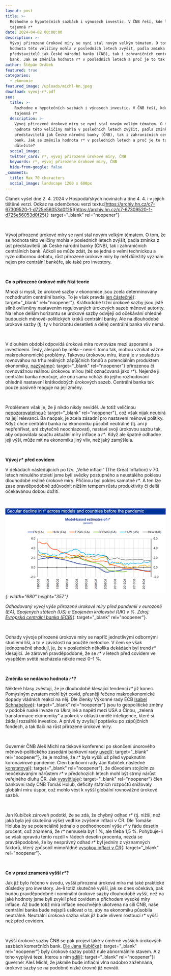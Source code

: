 ```yaml
---
layout: post
title: >-
  Rozhodne o hypotečních sazbách i výnosech investic. V ČNB řeší, kde leží
  tajemná r*
date: 2024-04-02 00:00:00
description: >-
  Vývoj přirozené úrokové míry se nyní stal novým velkým tématem. O tom, že se
  hodnota této veličiny mohla v posledních letech zvýšit, padla zmínka z úst
  představitelů jak České národní banky (ČNB), tak i zahraničních centrálních
  bank. Jak se změnila hodnota r* v posledních letech a proč je to tak důležité?
author: Štěpán Drábek
featured: true
categories:
  - ekonomie
featured_image: /uploads/michl-hn.jpeg
download: vyvoj-r*.pdf
seo:
  title: >-
    Rozhodne o hypotečních sazbách i výnosech investic. V ČNB řeší, kde leží
    tajemná r*
  description: >-
    Vývoj přirozené úrokové míry se nyní stal novým velkým tématem. O tom, že se
    hodnota této veličiny mohla v posledních letech zvýšit, padla zmínka z úst
    představitelů jak České národní banky (ČNB), tak i zahraničních centrálních
    bank. Jak se změnila hodnota r* v posledních letech a proč je to tak
    důležité?
  social_image:
  twitter_card: r*, vývoj přirozené úrokové míry, ČNB
  keywords: r*, vývoj přirozené úrokové míry, ČNB
  hide-from-google: false
_comments:
  title: Max 70 characters
  social_image: landscape 1200 x 600px
---
```

Článek vyšel dne 2. 4. 2024 v Hospodářských novinách a dne 4. 4. i v jejich tištěné verzi. Odkaz na odemčenou verzi textu:[https://archiv.hn.cz/c7-67309520-1-d725e56053d0f25](https://archiv.hn.cz/c7-67309520-1-d725e56053d0f25){: target="_blank" rel="noopener"}

&nbsp;

Vývoj přirozené úrokové míry se nyní stal novým velkým tématem. O tom, že se hodnota této veličiny mohla v posledních letech zvýšit, padla zmínka z úst představitelů jak České národní banky (ČNB), tak i zahraničních centrálních bank. Ačkoli se může zdát, že se jedná o velmi technickou a ryze odbornou debatu, růst přirozené úrokové míry by měl důležitý význam nejen pro centrální bankéře, ale také pro investory.

&nbsp;

**Co o přirozené úrokové míře říká teorie**

Mnozí si myslí, že úrokové sazby v ekonomice jsou zcela determinovány rozhodnutím centrální banky. To je však pravda [jen částečně](https://bailiping.github.io/assets/docs/Books/alchemy.pdf){: target="_blank" rel="noopener"}. Krátkodobé tržní úrokové sazby jsou jistě silně ovlivněny nastavením regulovaných úrokových sazeb měnové autority. Na lehce delším horizontu se úrokové sazby odvíjejí od očekávání ohledně budoucích měnově-politických kroků centrální banky. Ale na dlouhodobé úrokové sazby (tj. ty v horizontu desetiletí a déle) centrální banka vliv nemá.

&nbsp;

V dlouhém období odpovídá úroková míra rovnováze mezi úsporami a investicemi. Tedy, alespoň by měla – není-li tomu tak, mohou vznikat vážné makroekonomické problémy. Takovou úrokovou míru, která je v souladu s rovnováhou na trhu reálných zápůjčních fondů a potenciálním produktem ekonomiky, [nazýváme](https://press.princeton.edu/books/hardcover/9780691010496/interest-and-prices){: target="_blank" rel="noopener"} přirozenou či rovnovážnou reálnou úrokovou mírou (též označovaná jako *r\**). Nejenže ji centrální banka neurčuje, ale ona sama vchází do jejího rozhodování ohledně nastavení krátkodobých úrokových sazeb. Centrální banka tak pouze pasivně reaguje na její změny.

&nbsp;

Problémem však je, že ji nikdo nikdy neviděl. Je totiž veličinou [nepozorovatelnou](https://www.cnb.cz/cs/o_cnb/cnblog/Nepozorovana-ale-o-to-dulezitejsi-prirozena-urokova-sazba-v-CR/){: target="_blank" rel="noopener"}, což však nijak neubírá na její relevanci. Ba naopak, je zcela zásadní pro nastavení měnové politiky. Když chce centrální banka na ekonomiku působit neutrálně (tj. ani ji nepřehřívat, ani zbytečně neochlazovat), nastaví svoji úrokovou sazbu tak, aby odpovídala součtu aktuální míry inflace a *r\**. Když ale špatně odhadne její výši, může mít na ekonomiku jiný vliv, než jaký zamýšlela.

&nbsp;

**Vývoj** ***r\**** **před covidem**

V dekádách následujících po tzv. „Velké inflaci“ (The Great Inflation) v 70. letech minulého století jsme byli svědky postupného a neustálého poklesu dlouhodobé reálné úrokové míry. Příčinou byl pokles samotné *r\**. A ten lze zase pravděpodobně zdůvodnit nižším tempem růstu produktivity či delší očekávanou dobou dožití.

&nbsp;

*![](/uploads/pokles-r.png){: width="680" height="357"}*

*Odhadovaný vývoj výše přirozené úrokové míry před pandemií v eurozóně (EA), Spojených státech (US) a Spojeném království (UK) v %. Zdroj:* [*Evropská centrální banka (ECB)*](https://www.ecb.europa.eu/press/key/date/2024/html/ecb.sp240320_2_annex~8933dbb26b.en.pdf?405a7df491dc0bd1879c8997bb16d847){: target="_blank" rel="noopener"}*.*

&nbsp;

Odhady vývoje přirozené úrokové míry se napříč jednotlivými odbornými studiemi liší, a to v závislosti na použité metodice. V čem se však jednoznačně shodují, je, že v posledních několika dekádách byl trend *r\** klesající. Je zároveň pravděpodobné, že se *r\** v letech před covidem ve vyspělém světě nacházela někde mezi 0–1 %.

&nbsp;

**Změnila se nedávno hodnota** ***r\******?**

Některé hlasy zvěstují, že je dlouhodobě klesající tendenci *r\** již konec. Pomyslným zvratem mohl být covid, přesněji řečeno makroekonomické dopady vládních reakcí na něj. Dle členky Výkonné rady ECB [Isabel Schnabelové](https://www.ecb.europa.eu/press/key/date/2024/html/ecb.sp240320_2~65962ef771.en.html){: target="_blank" rel="noopener"} jsou to geopolitické změny v podobě ruské invaze na Ukrajině a napětí mezi USA a Čínou, „zelená transformace ekonomiky“ a pokrok v oblasti umělé inteligence, které si žádají rozsáhlé investice. A právě ty zvyšují poptávku po zápůjčních fondech, a tak tlačí na růst přirozené úrokové míry.

&nbsp;

Guvernér ČNB Aleš Michl na tiskové konferenci po skončení únorového měnově-politického zasedání bankovní rady [uvedl](https://www.youtube.com/live/6ULBMV03qNw?si=rHOZZ1u__0Ttn_Xj&amp;t=670){: target="_blank" rel="noopener"}, že je možné, že *r\** byla vyšší už před vypuknutím koronavirové pandemie. Člen bankovní rady Jan Kubíček následně [konstatoval](https://www.youtube.com/live/lSYdjUo8tRs?si=VikEdNZTZIol2yVg){: target="_blank" rel="noopener"}, že důvodem stojícím za neočekávaným nárůstem *r\** v předchozích letech mohl být strmý nárůst veřejného dluhu ČR. Jak [vysvětluje](https://www.cnb.cz/cs/verejnost/servis-pro-media/autorske-clanky-rozhovory-s-predstaviteli-cnb/Tomas-Holub-Podstatny-vliv-eura-na-realnou-konvergenci-ekonomiky-bych-necekal/){: target="_blank" rel="noopener"} člen bankovní rady ČNB Tomáš Holub, deficity státních rozpočtů snižovaly globální míru úspor, což mohlo vést k vyšší globální rovnovážné úrokové sazbě.

&nbsp;

Jan Kubíček zároveň podotkl, že se zdá, že chybný odhad *r\** (tj. nižší, než jaká byla její skutečná výše) vedl ke zvýšené inflaci v ČR. Dle Tomáše Holuba by se potenciálně jednalo o podhodnocení výše *r\** v řádu desetin procent, což znamená, že *r\** nemusela být 1 %, ale třeba 1,5 %. Pohybuje-li se však opravdu tento rozdíl v řádech desetin procenta, nezdá se pravděpodobné, že by nesprávný odhad *r\** byl jedním z významných faktorů, který způsobil mimořádně [vysokou inflaci v ČR](https://archiv.hn.cz/c1-67307640-inflacni-vlna-zazehnana-nyni-prisel-cas-podivat-se-co-za-ni-ve-skutecnosti-stalo){: target="_blank" rel="noopener"}.

&nbsp;

**Co v praxi znamená vyšší** ***r\******?**

Jak již bylo řečeno v úvodu, vyšší přirozená úroková míra má také praktické důsledky pro investory. Je-li totiž skutečné vyšší, jak se dnes očekává, pak budou pravděpodobně i nominální úrokové sazby dlouhodobě vyšší, než na jaké hodnoty jsme byli zvyklí před covidem a příchodem vysoké míry inflace. Až bude totiž míra inflace neochvějně ukotvena na cíli ČNB, naše centrální banka bude nejspíš usilovat o to, aby na ekonomiku působila neutrálně. Neutrální úroková sazba však již bude vlivem rostoucí *r\** vyšší než před covidem.

&nbsp;

Vyšší úrokové sazby ČNB se pak projeví také v úměrně vyšších úrokových sazbách komerčních bank. [Dle Jana Kubíčka](https://www.cnb.cz/export/sites/cnb/cs/verejnost/.galleries/pro_media/konference_projevy/vystoupeni_projevy/download/kubicek_20231017_diskusni_forum_zlin.pdf){: target="_blank" rel="noopener"} byly úrokové sazby poblíž nule abnormálním stavem. A z toho vyplývá teze, kterou s ním [sdílí](https://www.cnb.cz/cs/verejnost/servis-pro-media/vystoupeni-konference-seminare/prezentace-a-vystoupeni/Cesta-k-cili/){: target="_blank" rel="noopener"}i guvernér Aleš Michl, že jakmile bude inflační vlna nadobro zažehnána, úrokové sazby se na podobně nízké úrovně již nevrátí.

&nbsp;

&nbsp;

&nbsp;

&nbsp;